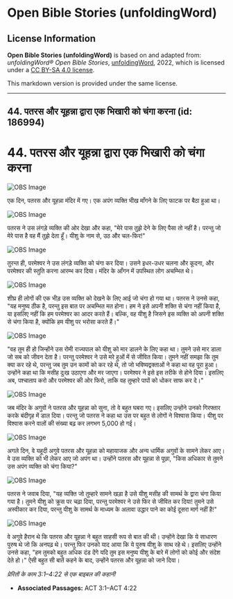 # Open Bible Stories (unfoldingWord)

## License Information

**Open Bible Stories (unfoldingWord)** is based on and adapted from: _unfoldingWord® Open Bible Stories_, [unfoldingWord](https://unfoldingword.org/utw), 2022, which is licensed under a [CC BY-SA 4.0 license](https://creativecommons.org/licenses/by-sa/4.0/legalcode.en).

This markdown version is provided under the same license.



--------------------------------

## 44. पतरस और यूहन्ना द्वारा एक भिखारी को चंगा करना (id: 186994)

44\. पतरस और यूहन्ना द्वारा एक भिखारी को चंगा करना
==================================================

![OBS Image](https://cdn.aquifer.bible/aquifer-content/resources/UWOBS/jpg/360px/obs-en-44-01.jpg)

एक दिन, पतरस और यूहन्ना मंदिर में गए। एक अपंग व्यक्ति भीख माँगने के लिए फाटक पर बैठा हुआ था।

![OBS Image](https://cdn.aquifer.bible/aquifer-content/resources/UWOBS/jpg/360px/obs-en-44-02.jpg)

पतरस ने उस लंगड़े व्यक्ति की ओर देखा और कहा, "मेरे पास तुझे देने के लिए पैसा तो नहीं है। परन्तु जो मेरे पास है वह मैं तुझे देता हूँ। यीशु के नाम से, उठ और चल\-फिर!"

![OBS Image](https://cdn.aquifer.bible/aquifer-content/resources/UWOBS/jpg/360px/obs-en-44-03.jpg)

तुरन्त ही, परमेश्वर ने उस लंगड़े व्यक्ति को चंगा कर दिया। उसने इधर\-उधर चलना और कूदना, और परमेश्वर की स्तुति करना आरम्भ कर दिया। मंदिर के आँगन में उपस्थित लोग अचम्भित थे।

![OBS Image](https://cdn.aquifer.bible/aquifer-content/resources/UWOBS/jpg/360px/obs-en-44-04.jpg)

शीघ्र ही लोगों की एक भीड़ उस व्यक्ति को देखने के लिए आई जो चंगा हो गया था। पतरस ने उनसे कहा, "यह मनुष्य ठीक है, परन्तु इस बात पर अचम्भित मत होना। हम ने इसे अपनी शक्ति से चंगा नहीं किया है, या इसलिए नहीं कि हम परमेश्वर का आदर करते हैं। बल्कि, वह यीशु है जिसने इस व्यक्ति को अपनी शक्ति से चंगा किया है, क्योंकि हम यीशु पर भरोसा करते हैं।"

![OBS Image](https://cdn.aquifer.bible/aquifer-content/resources/UWOBS/jpg/360px/obs-en-44-05.jpg)

"वह तुम ही हो जिन्होंने उस रोमी राज्यपाल को यीशु को मार डालने के लिए कहा था। तुमने उसे मार डाला जो सब को जीवन देता है। परन्तु परमेश्वर ने उसे मरे हुओं में से जीवित किया। तुमने नहीं समझा कि तुम क्या कर रहे थे, परन्तु जब तुम उन कामों को कर रहे थे, तो जो भविष्यद्वक्ताओं ने कहा था वह पूरा हुआ। उन्होंने कहा था कि मसीह दुःख उठाएगा और मर जाएगा। परमेश्वर ने इसे इस तरीके से होने दिया। इसलिए अब, पश्चाताप करो और परमेश्वर की ओर फिरो, ताकि वह तुम्हारे पापों को धोकर साफ कर दे।"

![OBS Image](https://cdn.aquifer.bible/aquifer-content/resources/UWOBS/jpg/360px/obs-en-44-06.jpg)

जब मंदिर के अगुवों ने पतरस और यूहन्ना को सुना, तो वे बहुत घबरा गए। इसलिए उन्होंने उनको गिरफ्तार करके बंदीगृह में डाल दिया। परन्तु जो पतरस ने कहा था उस पर बहुत से लोगों ने विश्वास किया। यीशु पर विश्वास करने वालों की संख्या बढ़ कर लगभग 5,000 हो गई।

![OBS Image](https://cdn.aquifer.bible/aquifer-content/resources/UWOBS/jpg/360px/obs-en-44-07.jpg)

अगले दिन, वे यहूदी अगुवे पतरस और यूहन्ना को महायाजक और अन्य धार्मिक अगुवों के सामने लेकर आए। वे उस व्यक्ति को भी लेकर आए जो अपंग था। उन्होंने पतरस और यूहन्ना से पूछा, "किस अधिकार से तुमने उस अपंग व्यक्ति को चंगा किया?"

![OBS Image](https://cdn.aquifer.bible/aquifer-content/resources/UWOBS/jpg/360px/obs-en-44-08.jpg)

पतरस ने जवाब दिया, "यह व्यक्ति जो तुम्हारे सामने खड़ा है उसे यीशु मसीह की सामर्थ के द्वारा चंगा किया गया है। तुमने यीशु को क्रूस पर चढ़ा दिया, परन्तु परमेश्वर ने उसे फिर से जीवित कर दिया! तुमने उसे अस्वीकार कर दिया, परन्तु यीशु के सामर्थ के माध्यम के अलावा उद्धार पाने का कोई दूसरा मार्ग नहीं है!"

![OBS Image](https://cdn.aquifer.bible/aquifer-content/resources/UWOBS/jpg/360px/obs-en-44-09.jpg)

वे अगुवे हैरान थे कि पतरस और यूहन्ना ने बहुत साहसी रूप से बात की थी। उन्होंने देखा कि ये साधारण पुरुष थे जो कि अनपढ़ थे। परन्तु फिर उनको याद आया कि ये पुरुष यीशु के साथ रहे थे। इसलिए उन्होंने उनसे कहा, "हम तुमको बहुत अधिक दंड देंगे यदि तुम इस मनुष्य यीशु के बारे में लोगों को कोई और संदेश देते हो।" ऐसी बहुत सी बातें कहने के बाद, उन्होंने पतरस और यूहन्ना को जाने दिया।

*प्रेरितों के काम 3:1–4:22 से एक बाइबल की कहानी*

* **Associated Passages:** ACT 3:1–ACT 4:22

